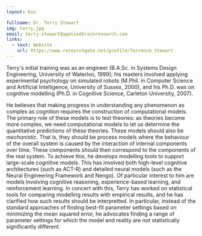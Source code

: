 ```yaml
---
layout: bio

fullname: Dr. Terry Stewart
img: terry.jpg
email: terry.stewart@appliedbrainresearch.com
links:
  - text: Website
    url: https://www.researchgate.net/profile/Terrence_Stewart
---
```


Terry's initial training was as an engineer (B.A.Sc. in Systems
Design Engineering, University of Waterloo, 1999); his masters
involved applying experimental psychology on simulated robots
(M.Phil.  in Computer Science and Artificial Intelligence,
University of Sussex, 2000), and his Ph.D. was on cognitive
modelling (Ph.D. in Cognitive Science, Carleton University, 2007).

He believes that making progress in understanding any phenomenon as
complex as cognition requires the construction of computational
models. The primary role of these models is to test theories: as
theories become more complex, we need computational models to let us
determine the quantitative predictions of these theories. These
models should also be _mechanistic_. That is, they should be process
models where the behaviour of the overall system is caused by the
interaction of internal components over time. These components
should then correspond to the components of the real system. To
achieve this, he develops modelling tools to support large-scale
cognitive models. This has involved both high-level cognitive
architectures (such as ACT-R) and detailed neural models (such as
the Neural Engineering Framework and Nengo). Of particular interest
to him are models involving cognitive reasoning, experience-based
learning, and reinforcement learning. In concert with this, Terry
has worked on statistical tools for comparing modelling results with
empirical results, and he has clarified how such results should be
interpretted. In particular, instead of the standard approaches of
finding best-fit parameter settings based on minimizing the mean
squared error, he advocates finding a range of parameter settings
for which the model and reality are _not_ statistically
significantly different.
